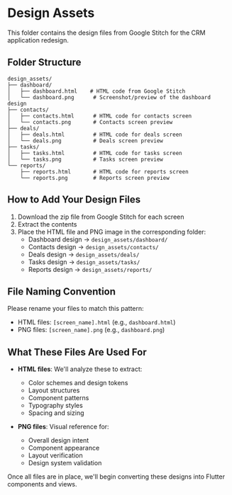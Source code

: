 # Design Assets

This folder contains the design files from Google Stitch for the CRM application redesign.

## Folder Structure

```
design_assets/
├── dashboard/
│   ├── dashboard.html    # HTML code from Google Stitch
│   └── dashboard.png      # Screenshot/preview of the dashboard design
├── contacts/
│   ├── contacts.html      # HTML code for contacts screen
│   └── contacts.png       # Contacts screen preview
├── deals/
│   ├── deals.html         # HTML code for deals screen
│   └── deals.png          # Deals screen preview
├── tasks/
│   ├── tasks.html         # HTML code for tasks screen
│   └── tasks.png          # Tasks screen preview
└── reports/
    ├── reports.html       # HTML code for reports screen
    └── reports.png        # Reports screen preview
```

## How to Add Your Design Files

1. Download the zip file from Google Stitch for each screen
2. Extract the contents
3. Place the HTML file and PNG image in the corresponding folder:
   - Dashboard design → `design_assets/dashboard/`
   - Contacts design → `design_assets/contacts/`
   - Deals design → `design_assets/deals/`
   - Tasks design → `design_assets/tasks/`
   - Reports design → `design_assets/reports/`

## File Naming Convention

Please rename your files to match this pattern:
- HTML files: `[screen_name].html` (e.g., `dashboard.html`)
- PNG files: `[screen_name].png` (e.g., `dashboard.png`)

## What These Files Are Used For

- **HTML files**: We'll analyze these to extract:
  - Color schemes and design tokens
  - Layout structures
  - Component patterns
  - Typography styles
  - Spacing and sizing

- **PNG files**: Visual reference for:
  - Overall design intent
  - Component appearance
  - Layout verification
  - Design system validation

Once all files are in place, we'll begin converting these designs into Flutter components and views.